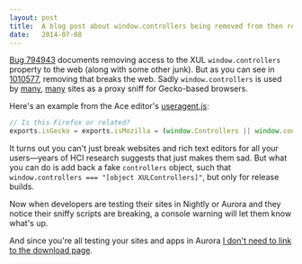 ```yaml
---
layout: post
title:  A blog post about window.controllers being removed from then re-added to Firefox.
date:   2014-07-08
---
```


[Bug 794943][bug1] documents removing access to the XUL `window.controllers` property to the web (along with some other junk). But as you can see in [1010577][bug2], removing that breaks the web. Sadly `window.controllers` is used by [many][many], [many][many2] sites as a proxy sniff for Gecko-based browsers.

Here's an example from the Ace editor's [useragent.js][uajs]:

``` js
// Is this Firefox or related?
exports.isGecko = exports.isMozilla = (window.Controllers || window.controllers) && window.navigator.product === "Gecko";
```

It turns out you can't just break websites and rich text editors for all your users&mdash;years of HCI research suggests that just makes them sad. But what you can do is add back a fake `controllers` object, such that `window.controllers === "[object XULControllers]"`, but only for release builds.

Now when developers are testing their sites in Nightly or Aurora and they notice their sniffy scripts are breaking, a console warning will let them know what's up.

And since you're all testing your sites and apps in Aurora [I don't need to link to the download page][aurora].

[bug1]: https://bugzilla.mozilla.org/show_bug.cgi?id=794943
[bug2]: https://bugzilla.mozilla.org/show_bug.cgi?id=1010577
[many]: https://www.google.com/search?q=ua+detection+"window.controllers"
[many2]: https://github.com/search?q=%22window.controllers%22+Gecko&ref=cmdform&search_target=global&type=Code
[uajs]: https://github.com/ajaxorg/ace/blob/8db9dc255ab0077603dd45a1ee2a96fdff809932/lib/ace/lib/useragent.js
[aurora]: http://www.mozilla.org/en-US/firefox/channel/#aurora
